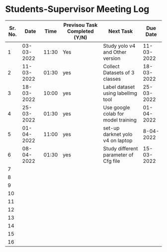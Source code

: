 # Students-Supervisor Meeting Log

| Sr. No. | Date  | Time | Previsou Task Completed (Y/N) | Next Task | Due Date |
| ------------- | ------------- | ------------- |------------- |------------- |------------- |
| 1 |03-03-2022 |11:30  | Yes |Study yolo v4 and Other version| 11-03-2022 |
| 2 |11-03-2022  |01:30  | yes | Collect Datasets of 3 classes | 18-03-2022|
| 3 | 18-03-2022 | 10:00 |yes  | Label dataset using labelImg tool |25-03-2022  |
| 4 | 25-03-2022 | 01:30 | yes   |Use google colab for model training   |01-04-2022  |
| 5 | 01-04-2022 |11:00  | yes |set-up darknet yolo v4 on laptop  |8-04-2022  |
| 6 | 08-04-2022 |01:30  | yes | Study different parameter of Cfg file |15-03-2022  |
| 7 |  |  |  |  |  |
| 8 |  |  |  |  |  |
| 9 |  |  |  |  |  |
| 10 |  |  |  |  |  |
| 11 |  |  |  |  |  |
| 12 |  |  |  |  |  |
| 13 |  |  |  |  |  |
| 14 |  |  |  |  |  |
| 15 |  |  |  |  |  |
| 16 |  |  |  |  |  |
